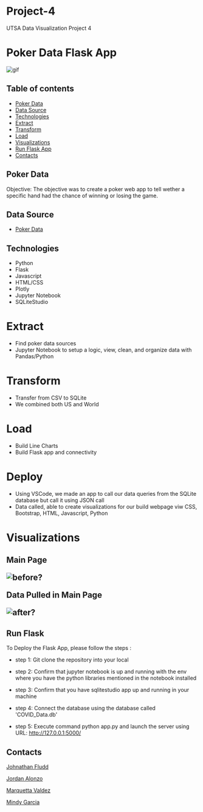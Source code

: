 # Project-4
UTSA Data Visualization Project 4





# Poker Data Flask App

![gif](https://media.giphy.com/media/xT9DPlAUKTl1GeZjC8/giphy.gif)

## Table of contents

* [Poker Data](#poker-data)
* [Data Source](#data-sources)
* [Technologies](#technologies)
* [Extract](#extract)
* [Transform](#transform)
* [Load](#load)
* [Visualizations](#visualizations)
* [Run Flask App](#run-flask)
* [Contacts](#contacts)

## Poker Data

Objective: The objective was to create a poker web app to tell wether a specific hand had the chance of winning or losing the game.

## Data Source

- [Poker Data](http://poker.cs.ualberta.ca/irc_poker_database.html)


## Technologies
* Python
* Flask
* Javascript
* HTML/CSS
* Plotly
* Jupyter Notebook
* SQLiteStudio

# Extract

* Find poker data sources
* Jupyter Notebook to setup a logic, view, clean, and organize data with Pandas/Python

# Transform

* Transfer from CSV to SQLite
* We combined both US and World 

# Load

* Build Line Charts
* Build Flask app and connectivity
 
# Deploy
 
* Using VSCode, we made an app to call our data queries from the SQLite database but call it using JSON call
* Data called, able to create visualizations for our build webpage viw CSS, Bootstrap, HTML, Javascript, Python

# Visualizations
 
<h2>Main Page

![before?](static/Images/mainpage.PNG)

Data Pulled in Main Page

![after?](static/Images/covid19html.png)

## Run Flask

To Deploy the Flask App, please follow the steps :
* step 1: Git clone the repository into your local

* step 2: Confirm that jupyter notebook is up and running with the env where you have the python libraries mentioned in the notebook installed

* step 3: Confirm that you have sqlitestudio app up and running in your machine

* step 4: Connect the database using the database called 'COVID_Data.db'

* step 5: Execute command python app.py and launch the server using URL: http://127.0.0.1:5000/

## Contacts


[Johnathan Fludd](https://github.com/JohnathanFludd)

[Jordan Alonzo](https://github.com/jalonzoajordan)

[Marquetta Valdez](https://github.com/quettamar)

[Mindy Garcia](https://github.com/mingarci)
